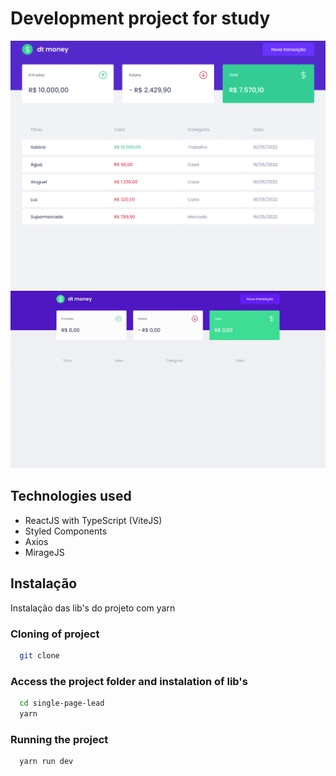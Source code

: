 
# Development project for study

<img src="./src/assets/prints/home.png" />

<img src="./src/assets/prints/video.gif" />

## Technologies used

- ReactJS with TypeScript (ViteJS)
- Styled Components
- Axios
- MirageJS

## Instalação

Instalação das lib's do projeto com yarn

### Cloning of project

```bash
  git clone
```

### Access the project folder and instalation of lib's

```bash
  cd single-page-lead
  yarn
```

### Running the project

```bash
  yarn run dev
```
